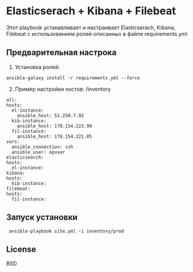 Elasticserach + Kibana + Filebeat
=========

Этот playbook устанавливает и настраивает Elasticserach, Kibana, Filebeat c использованием ролей описанных в файле requirements.yml


Предварительная настрока
--------------
 1. Установка ролей:  
   ```
   ansible-galaxy install -r requirements.yml --force
   ```
 2. Пример настройки хостов: /inventory  
  ```
  all:
  hosts:
    el-instance:
      ansible_host: 51.250.7.92
    kib-instance:
      ansible_host: 178.154.223.99
    fil-instance:
      ansible_host: 178.154.221.85        
  vars:
    ansible_connection: ssh
    ansible_user: opuser
elasticsearch:
  hosts:
    el-instance:
kibana:
  hosts:
    kib-instance:
filebeat:
  hosts:
    fil-instance:     
  ```
Запуск установки
--------------
```
 ansible-playbook site.yml -i inventory/prod 

```

License
-------

BSD